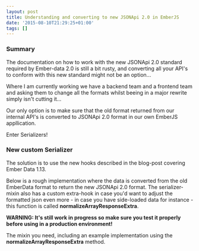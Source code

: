 ```yaml
---
layout: post
title: Understanding and converting to new JSONApi 2.0 in EmberJS
date: '2015-08-10T21:29:25+01:00'
tags: []
---
```


### Summary

The documentation on how to work with the new JSONApi 2.0 standard required by Ember-data 2.0 is still a bit rusty, and converting all your API's to conform with this new standard might not be an option...

Where I am currently working we have a backend team and a frontend team and asking them to change all the formats whilst beeing in a major rewrite simply isn't cutting it...

Our only option is to make sure that the old format returned from our internal API's is converted to JSONApi 2.0 format in our own EmberJS appllication.

Enter Serializers!

### New custom Serializer

The solution is to use the new hooks described in the blog-post covering Ember Data 1.13.

Below is a rough implementation where the data is converted from the old EmberData format to return the new JSONApi 2.0 format.
The serializer-mixin also has a custom extra-hook in case you'd want to adjust the formatted json even more - in case you have side-loaded data for instance - this function is called **normalizeArrayResponseExtra**.

**WARNING: It's still work in progress so make sure you test it properly before using in a production environment!**

The mixin you need, including an example implementation using the **normalizeArrayResponseExtra** method.
<script src="https://gist.github.com/hussfelt/064506796c7e94e85e47.js"></script>
